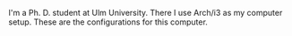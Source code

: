 I'm a Ph. D. student at Ulm University. There I use Arch/i3 as my computer setup. These are the configurations for this computer.
